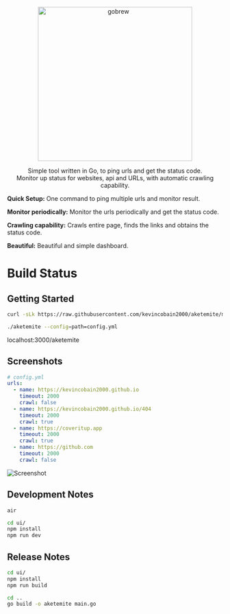 <p align="center">
  <a href="https://github.com/kevincobain2000/aketemite">
    <img alt="gobrew" src="https://imgur.com/rcEV0qE.png" width="360">
  </a>
</p>
<p align="center">
  Simple tool written in Go, to ping urls and get the status code.
  <br>
  Monitor up status for websites, api and URLs, with automatic crawling capability.
</p>

**Quick Setup:** One command to ping multiple urls and monitor result.

**Monitor periodically:** Monitor the urls periodically and get the status code.

**Crawling capability:** Crawls entire page, finds the links and obtains the status code.

**Beautiful:** Beautiful and simple dashboard.


# Build Status


## Getting Started

```sh
curl -sLk https://raw.githubusercontent.com/kevincobain2000/aketemite/master/install.sh | sh
```

```sh
./aketemite --config=path=config.yml
```

localhost:3000/aketemite

## Screenshots

```yml
# config.yml
urls:
  - name: https://kevincobain2000.github.io
    timeout: 2000
    crawl: false
  - name: https://kevincobain2000.github.io/404
    timeout: 2000
    crawl: true
  - name: https://coveritup.app
    timeout: 2000
    crawl: true
  - name: https://github.com
    timeout: 2000
    crawl: false

```

![Screenshot](https://imgur.com/cdKYfYK.png)

## Development Notes

```sh
air

cd ui/
npm install
npm run dev
```

## Release Notes

```sh
cd ui/
npm install
npm run build

cd ..
go build -o aketemite main.go
```